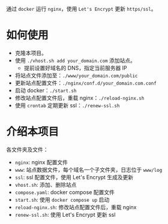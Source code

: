 通过 `docker` 运行 `nginx`，使用 `Let's Encrypt` 更新 `https/ssl`。

# 如何使用

- 克隆本项目。
- 使用 `./vhost.sh add your_domain.com` 添加站点。 
  - 提前设置好域名的 DNS，指定当前服务器 IP
- 将站点文件添加至：`./www/your_domain.com/public`
- 更新站点配置文件：`./nginx/conf.d/your_domain.com.conf`
- 启动 docker：`./start.sh`
- 修改站点配置文件后，重载 nginx：`./reload-nginx.sh`
- 使用 `crontab` 定期更新 ssl：`./renew-ssl.sh`

# 介绍本项目

各文件夹及文件：

- `nginx`: nginx 配置文件
- `www`: 站点数据文件，每个域名一个子文件夹，日志位于 `www/log`
- `ssl`: ssl 配置文件，使用 Let's Encrypt 生成及更新
- `vhost.sh`: 添加、删除站点
- `compose.yaml`: docker compose 配置文件
- `start.sh`: 使用 `docker compose up` 启动
- `reload-nginx.sh`:  修改站点配置文件后，重载 nginx
- `renew-ssl.sh`: 使用 Let's Encrypt 更新 ssl
